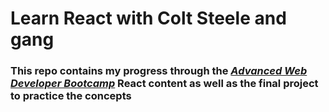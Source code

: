 # Learn React with Colt Steele and gang

### This repo contains my progress through the [_Advanced Web Developer Bootcamp_](https://udemy.com/the-advanced-web-developer-bootcamp) React content as well as the final project to practice the concepts
